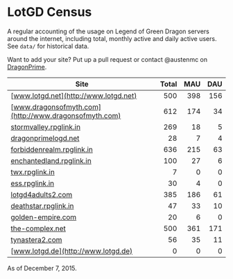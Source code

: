 # LotGD Census
A regular accounting of the usage on Legend of Green Dragon servers around the internet, including total, monthly active and daily active users. See `data/` for historical data.

Want to add your site? Put up a pull request or contact @austenmc on [DragonPrime](http://dragonprime.net).


Site | Total | MAU | DAU
--- | ---:| ---:| ---:
[www.lotgd.net](http://www.lotgd.net)|500|398|156
[www.dragonsofmyth.com](http://www.dragonsofmyth.com)|612|174|34
[stormvalley.rpglink.in](http://stormvalley.rpglink.in)|269|18|5
[dragonprimelogd.net](http://dragonprimelogd.net)|28|7|4
[forbiddenrealm.rpglink.in](http://forbiddenrealm.rpglink.in)|636|215|63
[enchantedland.rpglink.in](http://enchantedland.rpglink.in)|100|27|6
[twx.rpglink.in](http://twx.rpglink.in)|7|0|0
[ess.rpglink.in](http://ess.rpglink.in)|30|4|0
[lotgd4adults2.com](http://lotgd4adults2.com)|385|186|61
[deathstar.rpglink.in](http://deathstar.rpglink.in)|47|33|10
[golden-empire.com](http://golden-empire.com)|20|6|0
[the-complex.net](http://the-complex.net)|500|361|171
[tynastera2.com](http://tynastera2.com)|56|35|11
[www.lotgd.de](http://www.lotgd.de)|0|0|0

As of December 7, 2015.
